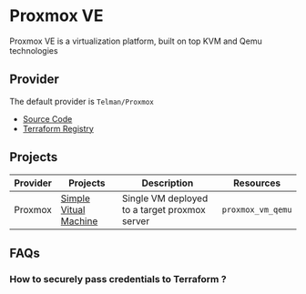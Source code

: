 # Proxmox VE

Proxmox VE is a virtualization platform, built on top KVM and Qemu technologies

## Provider

The default provider is `Telman/Proxmox`

-   [Source Code](https://github.com/Telmate/terraform-provider-proxmox)
-   [Terraform Registry](https://registry.terraform.io/providers/Telmate/proxmox/latest)

## Projects

| Provider | Projects                                      | Description                                   | Resources         |
| -------- | --------------------------------------------- | --------------------------------------------- | ----------------- |
| Proxmox  | [Simple Vitual Machine](./1-virtual-machine/) | Single VM deployed to a target proxmox server | `proxmox_vm_qemu` |

## FAQs

### How to securely pass credentials to Terraform ?
